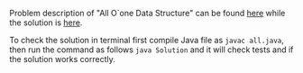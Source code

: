 Problem description of "All O`one Data Structure" can be found [here](https://leetcode.com/problems/all-o'one-data-structure/) while the solution is [here](https://github.com/aurimas13/Solutions-To-Problems/blob/main/LeetCode/Python%20Solutions/All%20O%20DataStructure/all.java).

To check the solution in terminal first compile Java file as `javac all.java`, then run the command as follows `java Solution` and it will check tests and if the solution works correctly.
